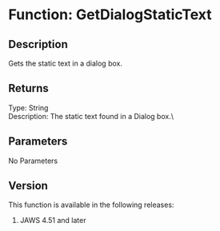 # Function: GetDialogStaticText

## Description

Gets the static text in a dialog box.

## Returns

Type: String\
Description: The static text found in a Dialog box.\

## Parameters

No Parameters

## Version

This function is available in the following releases:

1.  JAWS 4.51 and later
